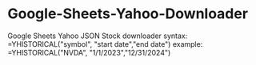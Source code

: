 # Google-Sheets-Yahoo-Downloader
Google Sheets Yahoo JSON Stock downloader
syntax:
=YHISTORICAL("symbol", "start date","end date")
example:
=YHISTORICAL("NVDA", "1/1/2023","12/31/2024")
